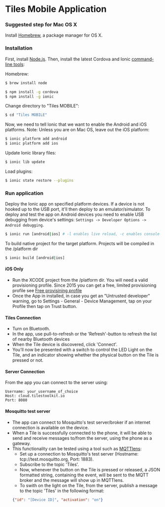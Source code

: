 # Tiles Mobile Application

### Suggested step for Mac OS X

Install [Homebrew](http://brew.sh), a package manager for OS X.

### Installation

First, install [Node.js](http://nodejs.org/). Then, install the latest Cordova and Ionic [command-line tools](https://www.npmjs.com/package/ionic):

Homebrew:
```sh
$ brew install node
```

```sh
$ npm install -g cordova
$ npm install -g ionic
```

Change directory to "Tiles MOBILE":
```sh
$ cd "Tiles MOBILE"
```

Now, we need to tell Ionic that we want to enable the Android and iOS platforms. Note: Unless you are on Mac OS, leave out the iOS platform:
```sh
$ ionic platform add android
$ ionic platform add ios
```

Update Ionic library files:
```sh
$ ionic lib update
```

Load plugins:
```sh
$ ionic state restore --plugins
```

### Run application
Deploy the Ionic app on specified platform devices. If a device is not hooked up to the USB port, it'll then deploy to an emulator/simulator.
To deploy and test the app on Android devices you need to enable USB debugging from device's settings: ``Settings -> Developer Options -> Android debugging``.

```sh
$ ionic run [android|ios] # -l enables live reload, -c enables console log
```
To build native project for the target platform. Projects will be compiled in the /platform dir
```sh
$ ionic build [android|ios]
```

#### iOS Only
- Run the XCODE project from the /platform dir. You will need a valid provisioning profile. Since 2015 you can get a free, limited provisioning profile see [Free provisining profile](https://developer.xamarin.com/guides/ios/getting_started/installation/device_provisioning/free-provisioning/)
- Once the App in installed, in case you get an "Untrusted developer" warning, go to Settings - General - Device Management, tap on your Profile then tap on Trust button.

#### Tiles Connection
- Turn on Bluetooth.
- In the app, use pull-to-refresh or the 'Refresh'-button to refresh the list of nearby Bluetooth devices
- When the Tile device is discovered, click 'Connect'.
- You'll now be presented with a switch to control the LED Light on the Tile, and an indicator showing whether the physical button on the Tile is pressed or not.

#### Server Connection
From the app you can connect to the server using:

```
Username: your_username_of_choice
Host: cloud.tilestoolkit.io
Port: 8080
```

#### Mosquitto test server
- The app can connect to Mosquitto's test server/broker if an internet connection is available on the device.
- When a Tile is successfully connected to the phone, it will be able to send and receive messages to/from the server, using the phone as a gateway.
- This functionality can be tested using a tool such as [MQTTlens](https://chrome.google.com/webstore/detail/mqttlens/hemojaaeigabkbcookmlgmdigohjobjm):
  - Set up a connection to Mosquitto's test server (Hostname: tcp://test.mosquitto.org, Port: 1883).
  - Subscribe to the topic 'Tiles'.
  - Now, whenever the button on the Tile is pressed or released, a JSON formatted string, containing the event, will be sent to the MQTT broker and the message will show up in MQTTlens.
  - To swith on the light on the Tile, from the server, publish a message to the topic 'Tiles' in the following format: 
  ```json
  {"id": "[Device ID]", "activation": "on"}
  ```
